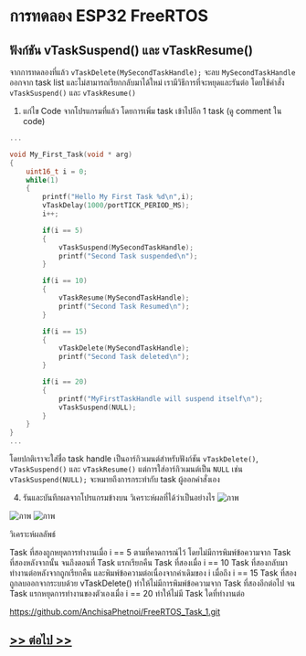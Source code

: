 # การทดลอง ESP32 FreeRTOS 
##  ฟังก์ชัน vTaskSuspend() และ vTaskResume()

จากการทดลองที่แล้ว `vTaskDelete(MySecondTaskHandle);` จะลบ `MySecondTaskHandle` ออกจาก task  list และไม่สามารถเรียกกลับมาได้ใหม่ เรามีวิธีการที่จะหยุดและรันต่อ โดยใช้คำสั่ง `vTaskSuspend()` และ `vTaskResume()`

1. แก่ไข Code จากโปรแกรมที่แล้ว โดยการเพิ่ม task เข้าไปอีก 1 task (ดู comment ใน code)

```c
...

void My_First_Task(void * arg)
{
	uint16_t i = 0;
	while(1)
	{
		printf("Hello My First Task %d\n",i);
		vTaskDelay(1000/portTICK_PERIOD_MS);
		i++;

		if(i == 5)
		{
			vTaskSuspend(MySecondTaskHandle);
			printf("Second Task suspended\n");
		}

		if(i == 10)
		{
			vTaskResume(MySecondTaskHandle);
			printf("Second Task Resumed\n");
		}

		if(i == 15)
		{
			vTaskDelete(MySecondTaskHandle);
			printf("Second Task deleted\n");
		}

		if(i == 20)
		{
			printf("MyFirstTaskHandle will suspend itself\n");
			vTaskSuspend(NULL);
		}
	}
}
...
```
โดยปกติเราจะใส่ชื่อ task handle เป็นอาร์กิวเมนต์สำหรับฟังก์ชัน `vTaskDelete()`, `vTaskSuspend()` และ `vTaskResume()`  แต่การใส่อาร์กิวเมนต์เป็น `NULL` เช่น  `vTaskSuspend(NULL);` จะหมายถึงการกระทำกับ task ผู้ออกคำสั่งเอง 

4. รันและบันทึกผลจากโปรแกรมข้างบน วิเคราะห์ผลที่ได้ว่าเป็นอย่างไร
![ภาพ](https://github.com/user-attachments/assets/f8f350bf-5e6e-476c-9564-9170cf8f2acf)

![ภาพ](https://github.com/user-attachments/assets/a1042e39-f212-490a-8b50-8fe86e28b52d)
![ภาพ](https://github.com/user-attachments/assets/aabae275-3ff7-4b90-bbad-0cd209c9c1e5)


วิเคราะห์ผลลัพธ์

Task ที่สองถูกหยุดการทำงานเมื่อ i == 5 ตามที่คาดการณ์ไว้ โดยไม่มีการพิมพ์ข้อความจาก Task ที่สองหลังจากนั้น จนถึงตอนที่ Task แรกเรียกคืน Task ที่สองเมื่อ i == 10
Task ที่สองกลับมาทำงานต่อหลังจากถูกเรียกคืน และพิมพ์ข้อความต่อเนื่องจากค่าเดิมของ i
เมื่อถึง i == 15 Task ที่สองถูกลบออกจากระบบด้วย vTaskDelete() ทำให้ไม่มีการพิมพ์ข้อความจาก Task ที่สองอีกต่อไป
จน Task แรกหยุดการทำงานของตัวเองเมื่อ i == 20 ทำให้ไม่มี Task ใดที่ทำงานต่อ

https://github.com/AnchisaPhetnoi/FreeRTOS_Task_1.git
## [>> ต่อไป >>](./ESP32-FreeRTOS-Labsheet-6.md) 
